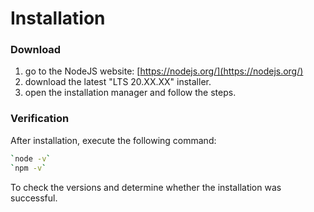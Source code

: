 # Installation

### Download

1. go to the NodeJS website: [https://nodejs.org/](https://nodejs.org/)
2. download the latest "LTS 20.XX.XX" installer.
3. open the installation manager and follow the steps.

### Verification

After installation, execute the following command:

```sh
`node -v`
`npm -v`
```

To check the versions and determine whether the installation was successful.
